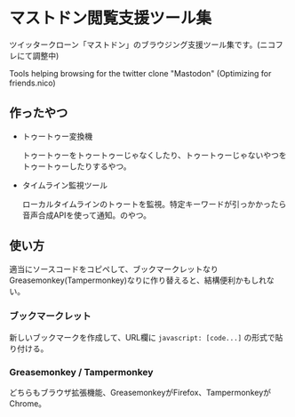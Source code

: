# マストドン閲覧支援ツール集

ツイッタークローン「マストドン」のブラウジング支援ツール集です。(ニコフレにて調整中)

Tools helping browsing for the twitter clone "Mastodon" (Optimizing for friends.nico)

## 作ったやつ

- トゥートゥー変換機

	トゥートゥーをトゥートゥーじゃなくしたり、トゥートゥーじゃないやつをトゥートゥーしたりするやつ。

- タイムライン監視ツール

	ローカルタイムラインのトゥートを監視。特定キーワードが引っかかったら音声合成APIを使って通知。のやつ。



## 使い方

適当にソースコードをコピペして、ブックマークレットなりGreasemonkey(Tampermonkey)なりに作り替えると、結構便利かもしれない。



### ブックマークレット

新しいブックマークを作成して、URL欄に `javascript: [code...]` の形式で貼り付ける。



### Greasemonkey / Tampermonkey

どちらもブラウザ拡張機能、GreasemonkeyがFirefox、TampermonkeyがChrome。


